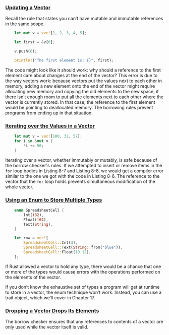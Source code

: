 ### [Updating a Vector](https://doc.rust-lang.org/nightly/book/ch08-01-vectors.html#updating-a-vector)

Recall the rule that states you can’t have mutable and immutable references in the same scope.

```rust
    let mut v = vec![1, 2, 3, 4, 5];

    let first = &v[0];

    v.push(6);

    println!("The first element is: {}", first);
```

The code might look like it should work: why should a reference to the first element care about changes at the end of the vector? This error is due to the way vectors work: because vectors put the values next to each other in memory, adding a new element onto the end of the vector might require allocating new memory and copying the old elements to the new space, if there isn’t enough room to put all the elements next to each other where the vector is currently stored. In that case, the reference to the first element would be pointing to deallocated memory. The borrowing rules prevent programs from ending up in that situation.

### [Iterating over the Values in a Vector](https://doc.rust-lang.org/nightly/book/ch08-01-vectors.html#iterating-over-the-values-in-a-vector)

```rust
    let mut v = vec![100, 32, 57];
    for i in &mut v {
        *i += 50;
    }
```

Iterating over a vector, whether immutably or mutably, is safe because of the borrow checker's rules. If we attempted to insert or remove items in the `for` loop bodies in Listing 8-7 and Listing 8-8, we would get a compiler error similar to the one we got with the code in Listing 8-6. The reference to the vector that the `for` loop holds prevents simultaneous modification of the whole vector.

### [Using an Enum to Store Multiple Types](https://doc.rust-lang.org/nightly/book/ch08-01-vectors.html#using-an-enum-to-store-multiple-types)

```rust
    enum SpreadsheetCell {
        Int(i32),
        Float(f64),
        Text(String),
    }

    let row = vec![
        SpreadsheetCell::Int(3),
        SpreadsheetCell::Text(String::from("blue")),
        SpreadsheetCell::Float(10.12),
    ];
```

If Rust allowed a vector to hold any type, there would be a chance that one or more of the types would cause errors with the operations performed on the elements of the vector.

If you don’t know the exhaustive set of types a program will get at runtime to store in a vector, the enum technique won’t work. Instead, you can use a trait object, which we’ll cover in Chapter 17.

### [Dropping a Vector Drops Its Elements](https://doc.rust-lang.org/nightly/book/ch08-01-vectors.html#dropping-a-vector-drops-its-elements)

The borrow checker ensures that any references to contents of a vector are only used while the vector itself is valid.